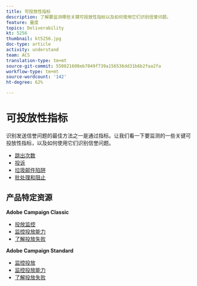 ```yaml
---
title: 可投放性指标
description: 了解要监测哪些关键可投放性指标以及如何使用它们识别信誉问题。
feature: 量度
topics: Deliverability
kt: 5256
thumbnail: kt5256.jpg
doc-type: article
activity: understand
team: ACS
translation-type: tm+mt
source-git-commit: 550821608eb7049f739a156536dd31b6b2faa2fa
workflow-type: tm+mt
source-wordcount: '142'
ht-degree: 62%

---
```



# 可投放性指标

识别发送信誉问题的最佳方法之一是通过指标。让我们看一下要监测的一些关键可投放性指标，以及如何使用它们识别信誉问题。

* [跳出次数](/help/metrics/bounces.md)
* [投诉](/help/metrics/complaints.md)
* [垃圾邮件陷阱](/help/metrics/spam-traps.md)
* [批处理和阻止](/help/metrics/bulking-and-blocking.md)

## 产品特定资源

**Adobe Campaign Classic**

* [投放监控](https://experienceleague.adobe.com/docs/campaign-classic/using/sending-messages/monitoring-deliveries/about-delivery-monitoring.html)
* [监控投放能力](https://experienceleague.adobe.com/docs/campaign-classic/using/sending-messages/deliverability-management/monitoring-deliverability.html)
* [了解投放失败](https://experienceleague.adobe.com/docs/campaign-classic/using/sending-messages/monitoring-deliveries/understanding-delivery-failures.html)

**Adobe Campaign Standard**

* [监控投放](https://experienceleague.adobe.com/docs/campaign-standard/using/testing-and-sending/monitoring-messages/monitoring-a-delivery.html)
* [监控投放能力](https://experienceleague.adobe.com/docs/campaign-standard/using/testing-and-sending/managing-deliverability/monitor-deliverability.html?lang=en#testing-and-sending)
* [了解投放失败](https://experienceleague.adobe.com/docs/campaign-standard/using/testing-and-sending/monitoring-messages/understanding-delivery-failures.html)
